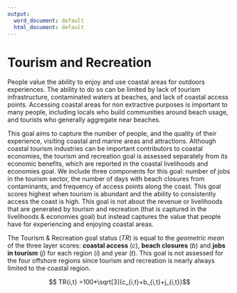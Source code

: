 ```yaml
---
output:
  word_document: default
  html_document: default
---
```

# Tourism and Recreation  
People value the ability to enjoy and use coastal areas for outdoors experiences. The ability to do so can be limited by lack of tourism infrastructure, contaminated waters at beaches, and lack of coastal access points. Accessing coastal areas for non extractive purposes is important to many people, including locals who build communities around beach usage, and tourists who generally aggregate near beaches. 

This goal aims to capture the number of people, and the quality of their experience, visiting coastal and marine areas and attractions. Although coastal tourism industries can be important contributors to coastal economies, the tourism and recreation goal is assessed separately from its economic benefits, which are reported in the coastal livelihoods and economies goal. We include three components for this goal: number of jobs in the tourism sector, the number of days with beach closures from contaminants, and frequency of access points along the coast. This goal scores highest when tourism is abundant and the ability to consistently access the coast is high. This goal is not about the revenue or livelihoods that are generated by tourism and recreation (that is captured in the livelihoods & economies goal) but instead captures the value that people have for experiencing and enjoying coastal areas. 

The Tourism & Recreation goal status ($TR$) is equal to the *geometric mean* of the three layer scores: **coastal access** ($c$), **beach closures** ($b$) and **jobs in tourism** ($j$) for each region ($i$) and year ($t$). This goal is not assessed for the four offshore regions since tourism and recreation is nearly always limited to the coastal region.

$$ TR{i,t} =100*\sqrt[3]{c_{i,t}+b_{i,t}+j_{i,t}}$$


